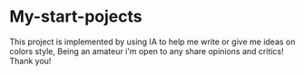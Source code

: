 # My-start-pojects

This project is implemented by using IA to help me write or give me ideas on colors style,
Being an amateur i'm open to any share opinions and critics!
Thank you!
